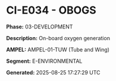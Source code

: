 # CI-E034 - OBOGS

**Phase:** 03-DEVELOPMENT

**Description:** On-board oxygen generation

**AMPEL:** AMPEL-01-TUW (Tube and Wing)

**Segment:** E-ENVIRONMENTAL

**Generated:** 2025-08-25 17:27:29 UTC
